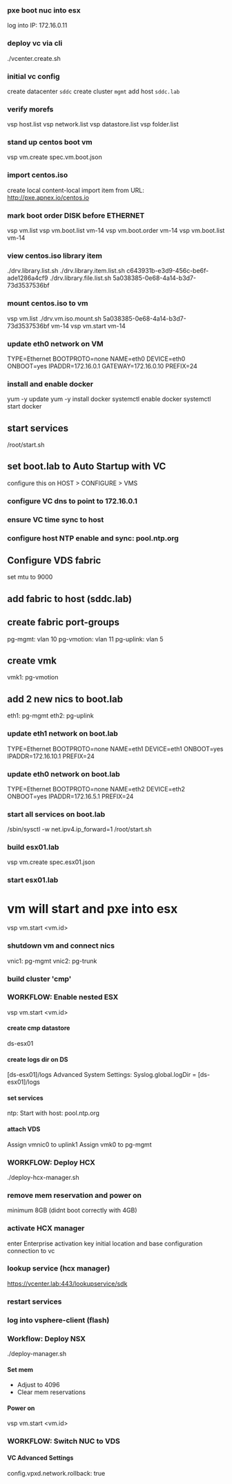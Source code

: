 ### pxe boot nuc into esx
log into IP: 172.16.0.11

### deploy vc via cli
./vcenter.create.sh

### initial vc config
create datacenter `sddc`
create cluster `mgmt`
add host `sddc.lab`

### verify morefs
vsp host.list
vsp network.list
vsp datastore.list
vsp folder.list

### stand up centos boot vm
vsp vm.create spec.vm.boot.json

### import centos.iso
create local content-local
import item from URL: http://pxe.apnex.io/centos.io

### mark boot order DISK before ETHERNET
vsp vm.list
vsp vm.boot.list vm-14
vsp vm.boot.order vm-14
vsp vm.boot.list vm-14

### view centos.iso library item
./drv.library.list.sh
./drv.library.item.list.sh c643931b-e3d9-456c-be6f-ade1286a4cf9
./drv.library.file.list.sh 5a038385-0e68-4a14-b3d7-73d3537536bf

### mount centos.iso to vm
vsp vm.list
./drv.vm.iso.mount.sh 5a038385-0e68-4a14-b3d7-73d3537536bf vm-14
vsp vm.start vm-14

### update eth0 network on VM
TYPE=Ethernet
BOOTPROTO=none
NAME=eth0
DEVICE=eth0
ONBOOT=yes
IPADDR=172.16.0.1
GATEWAY=172.16.0.10
PREFIX=24

### install and enable docker
yum -y update
yum -y install docker
systemctl enable docker
systemctl start docker

## start services
/root/start.sh

## set boot.lab to Auto Startup with VC
configure this on HOST > CONFIGURE > VMS

### configure VC dns to point to 172.16.0.1
### ensure VC time sync to host
### configure host NTP enable and sync: pool.ntp.org

## Configure VDS fabric
set mtu to 9000

## add fabric to host (sddc.lab)
## create fabric port-groups
pg-mgmt: vlan 10
pg-vmotion: vlan 11
pg-uplink: vlan 5

## create vmk
vmk1: pg-vmotion

## add 2 new nics to boot.lab
eth1: pg-mgmt
eth2: pg-uplink

### update eth1 network on boot.lab
TYPE=Ethernet
BOOTPROTO=none
NAME=eth1
DEVICE=eth1
ONBOOT=yes
IPADDR=172.16.10.1
PREFIX=24

### update eth0 network on boot.lab
TYPE=Ethernet
BOOTPROTO=none
NAME=eth2
DEVICE=eth2
ONBOOT=yes
IPADDR=172.16.5.1
PREFIX=24

### start all services on boot.lab
/sbin/sysctl -w net.ipv4.ip_forward=1
/root/start.sh

### build esx01.lab
vsp vm.create spec.esx01.json

### start esx01.lab
# vm will start and pxe into esx
vsp vm.start <vm.id>

### shutdown vm and connect nics
vnic1: pg-mgmt
vnic2: pg-trunk

### build cluster 'cmp'

### WORKFLOW: Enable nested ESX
vsp vm.start <vm.id>

#### create cmp datastore
ds-esx01

#### create logs dir on DS
[ds-esx01]/logs
Advanced System Settings: Syslog.global.logDir = [ds-esx01]/logs

#### set services
ntp: Start with host: pool.ntp.org

#### attach VDS
Assign vmnic0 to uplink1
Assign vmk0 to pg-mgmt

### WORKFLOW: Deploy HCX
./deploy-hcx-manager.sh

### remove mem reservation and power on
minimum 8GB (didnt boot correctly with 4GB)

### activate HCX manager
enter Enterprise activation key
initial location and base configuration
connection to vc

### lookup service (hcx manager)
https://vcenter.lab:443/lookupservice/sdk

### restart services
### log into vsphere-client (flash)

### Workflow: Deploy NSX
./deploy-manager.sh

#### Set mem
- Adjust to 4096
- Clear mem reservations

#### Power on
vsp vm.start <vm.id>

### WORKFLOW: Switch NUC to VDS
#### VC Advanced Settings
config.vpxd.network.rollback: true
####
